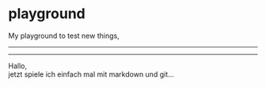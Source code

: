 # playground #
My playground to test new things,  
- - -    
***  

Hallo,  
jetzt spiele ich einfach mal mit markdown und git...